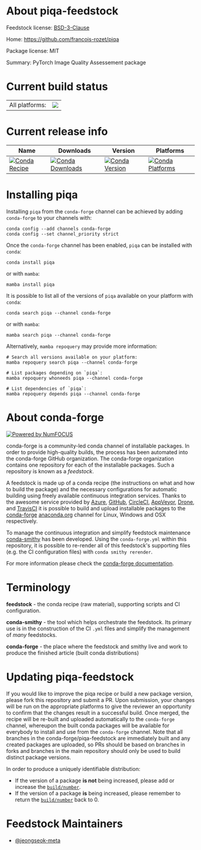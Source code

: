 About piqa-feedstock
====================

Feedstock license: [BSD-3-Clause](https://github.com/conda-forge/piqa-feedstock/blob/main/LICENSE.txt)

Home: https://github.com/francois-rozet/piqa

Package license: MIT

Summary: PyTorch Image Quality Assessement package

Current build status
====================


<table><tr><td>All platforms:</td>
    <td>
      <a href="https://dev.azure.com/conda-forge/feedstock-builds/_build/latest?definitionId=25366&branchName=main">
        <img src="https://dev.azure.com/conda-forge/feedstock-builds/_apis/build/status/piqa-feedstock?branchName=main">
      </a>
    </td>
  </tr>
</table>

Current release info
====================

| Name | Downloads | Version | Platforms |
| --- | --- | --- | --- |
| [![Conda Recipe](https://img.shields.io/badge/recipe-piqa-green.svg)](https://anaconda.org/conda-forge/piqa) | [![Conda Downloads](https://img.shields.io/conda/dn/conda-forge/piqa.svg)](https://anaconda.org/conda-forge/piqa) | [![Conda Version](https://img.shields.io/conda/vn/conda-forge/piqa.svg)](https://anaconda.org/conda-forge/piqa) | [![Conda Platforms](https://img.shields.io/conda/pn/conda-forge/piqa.svg)](https://anaconda.org/conda-forge/piqa) |

Installing piqa
===============

Installing `piqa` from the `conda-forge` channel can be achieved by adding `conda-forge` to your channels with:

```
conda config --add channels conda-forge
conda config --set channel_priority strict
```

Once the `conda-forge` channel has been enabled, `piqa` can be installed with `conda`:

```
conda install piqa
```

or with `mamba`:

```
mamba install piqa
```

It is possible to list all of the versions of `piqa` available on your platform with `conda`:

```
conda search piqa --channel conda-forge
```

or with `mamba`:

```
mamba search piqa --channel conda-forge
```

Alternatively, `mamba repoquery` may provide more information:

```
# Search all versions available on your platform:
mamba repoquery search piqa --channel conda-forge

# List packages depending on `piqa`:
mamba repoquery whoneeds piqa --channel conda-forge

# List dependencies of `piqa`:
mamba repoquery depends piqa --channel conda-forge
```


About conda-forge
=================

[![Powered by
NumFOCUS](https://img.shields.io/badge/powered%20by-NumFOCUS-orange.svg?style=flat&colorA=E1523D&colorB=007D8A)](https://numfocus.org)

conda-forge is a community-led conda channel of installable packages.
In order to provide high-quality builds, the process has been automated into the
conda-forge GitHub organization. The conda-forge organization contains one repository
for each of the installable packages. Such a repository is known as a *feedstock*.

A feedstock is made up of a conda recipe (the instructions on what and how to build
the package) and the necessary configurations for automatic building using freely
available continuous integration services. Thanks to the awesome service provided by
[Azure](https://azure.microsoft.com/en-us/services/devops/), [GitHub](https://github.com/),
[CircleCI](https://circleci.com/), [AppVeyor](https://www.appveyor.com/),
[Drone](https://cloud.drone.io/welcome), and [TravisCI](https://travis-ci.com/)
it is possible to build and upload installable packages to the
[conda-forge](https://anaconda.org/conda-forge) [anaconda.org](https://anaconda.org/)
channel for Linux, Windows and OSX respectively.

To manage the continuous integration and simplify feedstock maintenance
[conda-smithy](https://github.com/conda-forge/conda-smithy) has been developed.
Using the ``conda-forge.yml`` within this repository, it is possible to re-render all of
this feedstock's supporting files (e.g. the CI configuration files) with ``conda smithy rerender``.

For more information please check the [conda-forge documentation](https://conda-forge.org/docs/).

Terminology
===========

**feedstock** - the conda recipe (raw material), supporting scripts and CI configuration.

**conda-smithy** - the tool which helps orchestrate the feedstock.
                   Its primary use is in the construction of the CI ``.yml`` files
                   and simplify the management of *many* feedstocks.

**conda-forge** - the place where the feedstock and smithy live and work to
                  produce the finished article (built conda distributions)


Updating piqa-feedstock
=======================

If you would like to improve the piqa recipe or build a new
package version, please fork this repository and submit a PR. Upon submission,
your changes will be run on the appropriate platforms to give the reviewer an
opportunity to confirm that the changes result in a successful build. Once
merged, the recipe will be re-built and uploaded automatically to the
`conda-forge` channel, whereupon the built conda packages will be available for
everybody to install and use from the `conda-forge` channel.
Note that all branches in the conda-forge/piqa-feedstock are
immediately built and any created packages are uploaded, so PRs should be based
on branches in forks and branches in the main repository should only be used to
build distinct package versions.

In order to produce a uniquely identifiable distribution:
 * If the version of a package **is not** being increased, please add or increase
   the [``build/number``](https://docs.conda.io/projects/conda-build/en/latest/resources/define-metadata.html#build-number-and-string).
 * If the version of a package **is** being increased, please remember to return
   the [``build/number``](https://docs.conda.io/projects/conda-build/en/latest/resources/define-metadata.html#build-number-and-string)
   back to 0.

Feedstock Maintainers
=====================

* [@jeongseok-meta](https://github.com/jeongseok-meta/)

